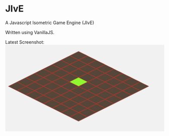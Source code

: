 # JIvE
A Javascript Isometric Game Engine (JIvE)

Written using VanillaJS.

Latest Screenshot:
![alt tag](https://github.com/skaparelos/JIvE/blob/master/screenshots/scrnshot1_tile_selection.png)

